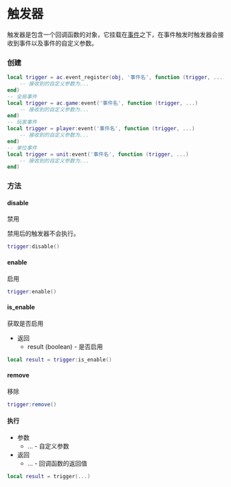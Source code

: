# 触发器

触发器是包含一个回调函数的对象，它挂载在[事件]之下，在事件触发时触发器会接收到事件以及事件的自定义参数。

### 创建
```lua
local trigger = ac.event_register(obj, '事件名', function (trigger, ...)
    -- 接收到的自定义参数为...
end)
-- 全局事件
local trigger = ac.game:event('事件名', function (trigger, ...)
    -- 接收到的自定义参数为...
end)
-- 玩家事件
local trigger = player:event('事件名', function (trigger, ...)
    -- 接收到的自定义参数为...
end)
-- 单位事件
local trigger = unit:event('事件名', function (trigger, ...)
    -- 接收到的自定义参数为...
end)
```

### 方法
#### disable
禁用

禁用后的触发器不会执行。

```lua
trigger:disable()
```

#### enable
启用

```lua
trigger:enable()
```

#### is_enable
获取是否启用

* 返回
    * result (boolean) - 是否启用

```lua
local result = trigger:is_enable()
```

#### remove
移除

```lua
trigger:remove()
```

#### 执行

* 参数
    * ... - 自定义参数
* 返回
    * ... - 回调函数的返回值

```lua
local result = trigger(...)
```

[事件]: /ac/api/event

